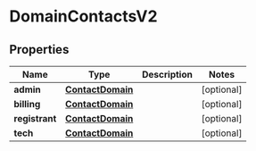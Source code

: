 

# DomainContactsV2


## Properties

| Name | Type | Description | Notes |
|------------ | ------------- | ------------- | -------------|
|**admin** | [**ContactDomain**](ContactDomain.md) |  |  [optional] |
|**billing** | [**ContactDomain**](ContactDomain.md) |  |  [optional] |
|**registrant** | [**ContactDomain**](ContactDomain.md) |  |  [optional] |
|**tech** | [**ContactDomain**](ContactDomain.md) |  |  [optional] |



